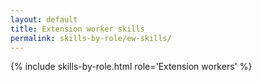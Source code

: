 ```yaml
---
layout: default
title: Extension worker skills
permalink: skills-by-role/ew-skills/
---
```

{% include skills-by-role.html role='Extension workers' %}

